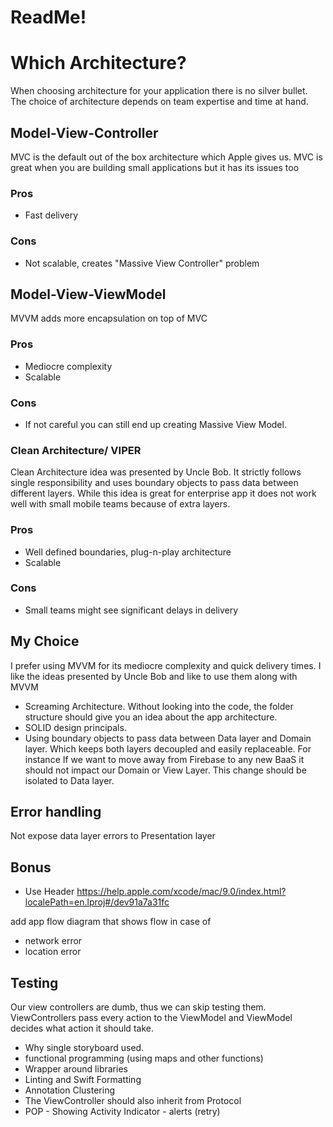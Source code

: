 #  ReadMe!

# Which Architecture?

When choosing architecture for your application there is no silver bullet. The choice of architecture depends on team expertise and time at hand.

## Model-View-Controller 
MVC is the default out of the box architecture which Apple gives us. MVC is great when you are building small applications but it has its issues too

### Pros
- Fast delivery
### Cons
- Not scalable, creates "Massive View Controller" problem

## Model-View-ViewModel
MVVM adds more encapsulation on top of MVC

### Pros
- Mediocre complexity
- Scalable 
### Cons
- If not careful you can still end up creating Massive View Model.

### Clean Architecture/ VIPER
Clean Architecture idea was presented by Uncle Bob. It strictly follows single responsibility and uses boundary objects to pass data between different layers. While this idea is great for enterprise app it does not work well with small mobile teams because of extra layers.

### Pros
- Well defined boundaries, plug-n-play architecture
- Scalable

### Cons
- Small teams might see significant delays in delivery 

## My Choice
I prefer using MVVM for its mediocre complexity and quick delivery times. I like the ideas presented by Uncle Bob and like to use them along with MVVM

- Screaming Architecture. Without looking into the code, the folder structure should give you an idea about the app architecture.
- SOLID design principals.
- Using boundary objects to pass data between Data layer and Domain layer. Which keeps both layers decoupled and easily replaceable. For instance If we want to move away from Firebase to any new BaaS it should not impact our Domain or View Layer. This change should be isolated to Data layer.


## Error handling
Not expose data layer errors to  Presentation layer

## Bonus
- Use Header https://help.apple.com/xcode/mac/9.0/index.html?localePath=en.lproj#/dev91a7a31fc

add app flow diagram that shows flow in case of 
 - network error
 - location error


## Testing

Our view controllers are dumb, thus we can skip testing them. ViewControllers pass every action to the ViewModel and ViewModel decides what action it should take.

 - Why single storyboard used.
 - functional programming (using maps and other functions)
 - Wrapper around libraries 
 - Linting and Swift Formatting 
 - Annotation Clustering 
- The ViewController should also inherit from Protocol
- POP - Showing Activity Indicator
            - alerts (retry)
            
